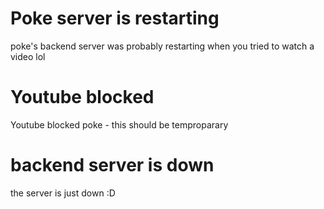 # Poke server is restarting
poke's backend server was probably restarting when you tried to watch a video lol

# Youtube blocked
Youtube blocked poke - this should be temproparary

# backend server is down
the server is just down :D